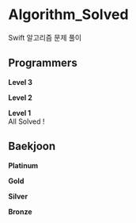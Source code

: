 # Algorithm_Solved
 Swift 알고리즘 문제 풀이

## Programmers
**Level 3**
   
**Level 2**

**Level 1**   
All Solved !   
   
## Baekjoon
**Platinum**

**Gold**

**Silver**

**Bronze**
